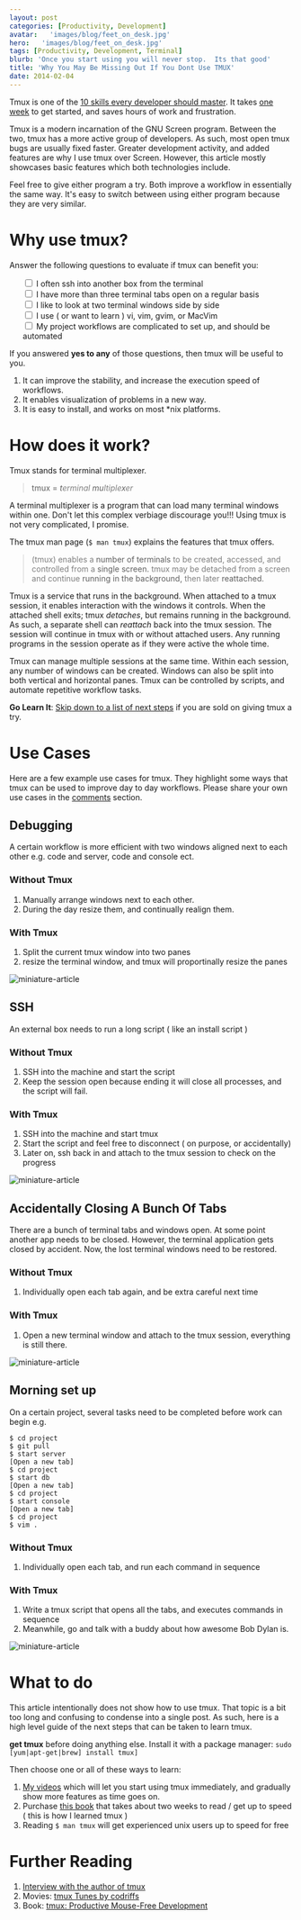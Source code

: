 ```yaml
---
layout: post
categories: [Productivity, Development]
avatar:   'images/blog/feet_on_desk.jpg'
hero:   'images/blog/feet_on_desk.jpg'
tags: [Productivity, Development, Terminal]
blurb: 'Once you start using you will never stop.  Its that good'
title: 'Why You May Be Missing Out If You Dont Use TMUX'
date: 2014-02-04
---
```


Tmux is one of the [10 skills every developer should master](/10-skills-every-developer-should-master/).
It takes [one week](https://www.bitcast.io/b/tmux-tunes-week-1) to get started, and saves hours of work and frustration.

Tmux is a modern incarnation of the GNU Screen program.
Between the two, tmux has a more active group of developers.
As such, most open tmux bugs are usually fixed faster.
Greater development activity, and added features are why I use tmux over Screen.
However, this article mostly showcases basic features which both technologies include.

Feel free to give either program a try.
Both improve a workflow in essentially the same way.
It's easy to switch between using either program because they are very similar.

# Why use tmux?

Answer the following questions to evaluate if tmux can benefit you:

<div height='1px'></div>
<ul style='list-style:none; border-left: 0px'>
  <li><label style='font-weight:normal'><input type='checkbox'/> I often ssh into another box from the terminal</label></li>
  <li><label style='font-weight:normal'><input type='checkbox'/> I have more than three terminal tabs open on a regular basis</label></li>
  <li><label style='font-weight:normal'><input type='checkbox'/> I like to look at two terminal windows side by side</label></li>
  <li><label style='font-weight:normal'><input type='checkbox'/> I use ( or want to learn ) vi, vim, gvim, or MacVim</label></li>
  <li><label style='font-weight:normal'><input type='checkbox'/> My project workflows are complicated to set up, and should be automated</label></li>
</ul>

If you answered <strong>yes to any</strong> of those questions, then tmux will be useful to you.

1.  It can improve the stability, and increase the execution speed of workflows.
1.  It enables visualization of problems in a new way.
1.  It is easy to install, and works on most \*nix platforms.

# How does it work?

Tmux stands for terminal multiplexer.
> tmux = *t<span style='color:#7f7f7f'>erminal</span> mu<span style='color:#7f7f7f'>ltiple</span>x<span style='color:#7f7f7f'>er</span>*

A terminal multiplexer is a program that can load many terminal windows within one.
Don't let this complex verbiage discourage you!!!
Using tmux is not very complicated, I promise.

The tmux man page (```$ man tmux```) explains the features that tmux offers.
> <span style='color:#7f7f7f'>(tmux) enables a</span> number of terminals <span style='color:#7f7f7f'>to be created,
> accessed, and controlled from a</span> single screen.  <span style='color:#7f7f7f'>tmux may be detached from a
> screen and continue </span> running in the background, <span style='color:#7f7f7f'>then later </span>reattached.

Tmux is a service that runs in the background.
When attached to a tmux session, it enables interaction with the windows it controls.
When the attached shell exits; tmux *detaches*, but remains running in the background.
As such, a separate shell can *reattach* back into the tmux session.
The session will continue in tmux with or without attached users.
Any running programs in the session operate as if they were active the whole time.

Tmux can manage multiple sessions at the same time.
Within each session, any number of windows can be created.
Windows can also be split into both vertical and horizontal panes.
Tmux can be controlled by scripts, and automate repetitive workflow tasks.

**Go Learn It**:
[Skip down to a list of next steps](#WhatToDo) if you are sold on giving tmux a try.

# Use Cases

Here are a few example use cases for tmux.
They highlight some ways that tmux can be used to improve day to day workflows.
Please share your own use cases in the [comments](#Comments) section.

## Debugging

A certain workflow is more efficient with two windows aligned next to each other e.g. code and server, code and console ect.

### Without Tmux

1.  Manually arrange windows next to each other.
1.  During the day resize them, and continually realign them.

### With Tmux

1.  Split the current tmux window into two panes
1.  resize the terminal window, and tmux will proportinally resize the panes

<img class="img-responsive media-object" src='images/blog/tmux_split.gif' alt="miniature-article">

## SSH

An external box needs to run a long script ( like an install script )

### Without Tmux

1.  SSH into the machine and start the script
1.  Keep the session open because ending it will close all processes, and the script will fail.

### With Tmux

1. SSH into the machine and start tmux
1. Start the script and feel free to disconnect ( on purpose, or accidentally)
1. Later on, ssh back in and attach to the tmux session to check on the progress

<img class="img-responsive media-object" src='images/blog/tmux_ssh.gif' alt="miniature-article">

## Accidentally Closing A Bunch Of Tabs

There are a bunch of terminal tabs and windows open.
At some point another app needs to be closed.
However, the terminal application gets closed by accident.
Now, the lost terminal windows need to be restored.

### Without Tmux

1. Individually open each tab again, and be extra careful next time

### With Tmux

1. Open a new terminal window and attach to the tmux session, everything is still there.

<img class="img-responsive media-object" src='images/blog/tmux_accident.gif' alt="miniature-article">

## Morning set up

On a certain project, several tasks need to be completed before work can begin e.g.

```
$ cd project
$ git pull
$ start server
[Open a new tab]
$ cd project
$ start db
[Open a new tab]
$ cd project
$ start console
[Open a new tab]
$ cd project
$ vim .
```

### Without Tmux

1.  Individually open each tab, and run each command in sequence

### With Tmux

1.  Write a tmux script that opens all the tabs, and executes commands in sequence
1.  Meanwhile, go and talk with a buddy about how awesome Bob Dylan is.

<img class="img-responsive media-object" src='images/blog/tmux_scripted.gif' alt="miniature-article">


# What to do
This article intentionally does not show how to use tmux.
That topic is a bit too long and confusing to condense into a single post.
As such, here is a high level guide of the next steps that can be taken to learn tmux.

**get tmux** before doing anything else.
Install it with a package manager: ```sudo [yum|apt-get|brew] install tmux]```

Then choose one or all of these ways to learn:

1.  [My videos](https://www.bitcast.io/b/tmux-tunes-week-1) which will let you start using tmux immediately, and gradually show more features as time goes on.
1.  Purchase [this book](http://www.amazon.com/gp/product/B00A4I3ZVY/ref=as_li_ss_tl?ie=UTF8&camp=1789&creative=390957&creativeASIN=B00A4I3ZVY&linkCode=as2&tag=richsonicom-20) that takes about two weeks to read / get up to speed ( this is how I learned tmux )
1.  Reading `$ man tmux` will get experienced unix users up to speed for free

# Further Reading
1.  [Interview with the author of tmux](http://undeadly.org/cgi?action=article&sid=20090712190402)
1.  Movies:  [tmux Tunes by codriffs](https://www.bitcast.io/b/tmux-tunes-week-1)
1.  Book:  [tmux: Productive Mouse-Free Development](http://www.amazon.com/gp/product/B00A4I3ZVY/ref=as_li_ss_tl?ie=UTF8&camp=1789&creative=390957&creativeASIN=B00A4I3ZVY&linkCode=as2&tag=richsonicom-20)
